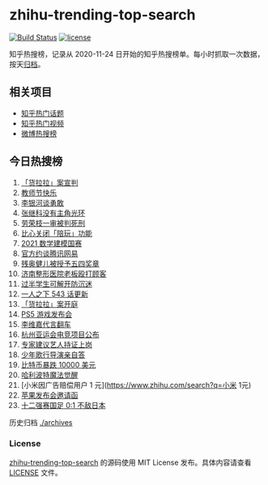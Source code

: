 # zhihu-trending-top-search

[![Build Status](https://github.com/justjavac/zhihu-trending-top-search/workflows/ci/badge.svg?branch=main)](https://github.com/justjavac/zhihu-trending-top-search/actions)
[![license](https://img.shields.io/github/license/justjavac/zhihu-trending-top-search)](https://github.com/justjavac/zhihu-trending-top-search/blob/main/LICENSE)

知乎热搜榜，记录从 2020-11-24 日开始的知乎热搜榜单。每小时抓取一次数据，按天[归档](./archives)。

## 相关项目

- [知乎热门话题](https://github.com/justjavac/zhihu-trending-hot-questions)
- [知乎热门视频](https://github.com/justjavac/zhihu-trending-hot-video)
- [微博热搜榜](https://github.com/justjavac/weibo-trending-hot-search)

## 今日热搜榜

<!-- BEGIN -->
<!-- 最后更新时间 Fri Sep 10 2021 19:04:50 GMT+0800 (China Standard Time) -->

1. [「货拉拉」案宣判](https://www.zhihu.com/search?q=货拉拉)
1. [教师节快乐](https://www.zhihu.com/search?q=教师节)
1. [李银河谈勇敢](https://www.zhihu.com/search?q=李银河)
1. [张继科没有主角光环](https://www.zhihu.com/search?q=张继科)
1. [劳荣枝一审被判死刑](https://www.zhihu.com/search?q=劳荣枝)
1. [比心关闭「陪玩」功能](https://www.zhihu.com/search?q=比心)
1. [2021 数学建模国赛](https://www.zhihu.com/search?q=数学建模国赛)
1. [官方约谈腾讯网易](https://www.zhihu.com/search?q=腾讯网易)
1. [残奥健儿被授予五四奖章](https://www.zhihu.com/search?q=残奥健儿)
1. [济南整形医院老板殴打顾客](https://www.zhihu.com/search?q=济南整形医院)
1. [过半学生可解开防沉迷](https://www.zhihu.com/search?q=防沉迷)
1. [一人之下 543 话更新](https://www.zhihu.com/search?q=一人之下)
1. [「货拉拉」案开庭](https://www.zhihu.com/search?q=货拉拉)
1. [PS5 游戏发布会](https://www.zhihu.com/search?q=PS5)
1. [李维嘉代言翻车](https://www.zhihu.com/search?q=李维嘉)
1. [杭州亚运会电竞项目公布](https://www.zhihu.com/search?q=亚运会)
1. [专家建议艺人持证上岗](https://www.zhihu.com/search?q=艺人持证上岗)
1. [少年歌行导演亲自答](https://www.zhihu.com/search?q=少年歌行)
1. [比特币暴跌 10000 美元](https://www.zhihu.com/search?q=比特币暴跌)
1. [哈利波特魔法觉醒](https://www.zhihu.com/search?q=哈利波特魔法觉醒)
1. [小米因广告赔偿用户 1 元](https://www.zhihu.com/search?q=小米 1元)
1. [苹果发布会邀请函](https://www.zhihu.com/search?q=苹果发布会)
1. [十二强赛国足 0:1 不敌日本](https://www.zhihu.com/search?q=国足)

<!-- END -->

历史归档 [./archives](./archives)

### License

[zhihu-trending-top-search](https://github.com/justjavac/zhihu-trending-top-search)
的源码使用 MIT License 发布。具体内容请查看 [LICENSE](./LICENSE) 文件。
